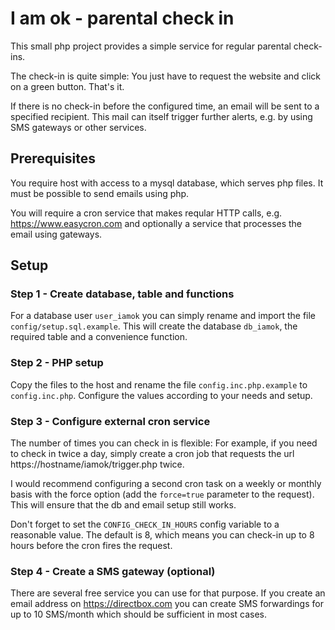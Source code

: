 # I am ok - parental check in
This small php project provides a simple service for regular parental check-ins.

The check-in is quite simple: You just have to request the website and click on a green button. That's it.

If there is no check-in before the configured time, an email will be sent to a specified recipient. This mail can itself trigger further alerts, e.g. by using SMS gateways or other services.

## Prerequisites
You require host with access to a mysql database, which serves php files. It must be possible to send emails using php.

You will require a cron service that makes reqular HTTP calls, e.g. https://www.easycron.com and optionally a service that processes the email using gateways.
## Setup

### Step 1 - Create database, table and functions
For a database user `user_iamok` you can simply rename and import the file `config/setup.sql.example`. This will create the database `db_iamok`, the required table and a convenience function. 

### Step 2 - PHP setup
Copy the files to the host and rename the file `config.inc.php.example` to `config.inc.php`. Configure the values according to your needs and setup.

### Step 3 - Configure external cron service
The number of times you can check in is flexible: For example, if you need to check in twice a day, simply create a cron job that requests the url https://hostname/iamok/trigger.php twice.

I would recommend configuring a second cron task on a weekly or monthly basis with the force option (add the `force=true` parameter to the request). This will ensure that the db and email setup still works.

Don't forget to set the `CONFIG_CHECK_IN_HOURS` config variable to a reasonable value. The default is 8, which means you can check-in up to 8 hours before the cron fires the request.

### Step 4 - Create a SMS gateway (optional)
There are several free service you can use for that purpose. If you create an email address on https://directbox.com you can create SMS forwardings for up to 10 SMS/month which should be sufficient in most cases. 